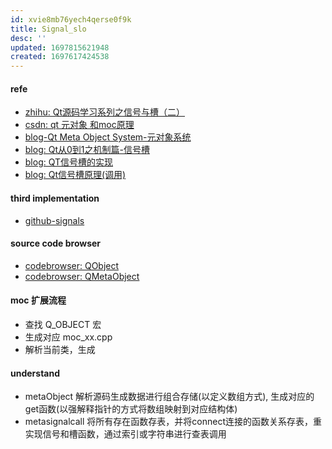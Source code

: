 ```yaml
---
id: xvie8mb76yech4qerse0f9k
title: Signal_slo
desc: ''
updated: 1697815621948
created: 1697617424538
---
```


#### refe 
- [zhihu: Qt源码学习系列之信号与槽（二）](https://zhuanlan.zhihu.com/p/570163788)
- [csdn: qt 元对象 和moc原理](https://blog.csdn.net/LIJIWEI0611/article/details/115056153)
- [blog-Qt Meta Object System-元对象系统](https://www.cnblogs.com/tgycoder/p/5384676.html)
- [blog: Qt从0到1之机制篇-信号槽](https://xyz1001.xyz/articles/19581.html)
- [blog: QT信号槽的实现](https://www.devbean.net/2012/12/how-qt-signals-and-slots-work/)
- [blog: Qt信号槽原理(调用)](https://www.jianshu.com/p/b981591c532c)

#### third implementation
- [github-signals](https://github.com/pbhogan/Signals/tree/master)

#### source code browser
- [codebrowser: QObject](https://codebrowser.dev/qt5/qtbase/src/corelib/kernel/qeventloop.cpp.html#_ZN10QEventLoop4exitEi)
- [codebrowser: QMetaObject](https://codebrowser.dev/qt5/qtbase/src/corelib/kernel/qmetaobject.h.html)

#### moc 扩展流程
- 查找 Q_OBJECT 宏
- 生成对应 moc_xx.cpp
- 解析当前类，生成


#### understand
- metaObject 解析源码生成数据进行组合存储(以定义数组方式), 生成对应的get函数(以强解释指针的方式将数组映射到对应结构体)
- metasignalcall 将所有存在函数存表，并将connect连接的函数关系存表，重实现信号和槽函数，通过索引或字符串进行查表调用